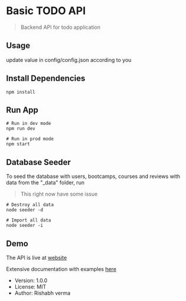 # Basic TODO API

> Backend API for todo application

## Usage

update value in config/config.json according to you

## Install Dependencies

```
npm install
```

## Run App

```
# Run in dev mode
npm run dev

# Run in prod mode
npm start
```

## Database Seeder

To seed the database with users, bootcamps, courses and reviews with data from the "\_data" folder, run

> This right now have some issue

```
# Destroy all data
node seeder -d

# Import all data
node seeder -i
```

## Demo

The API is live at [website](https://todobasicapp.herokuapp.com/)

Extensive documentation with examples [here](https://documenter.getpostman.com/view/6681850/SztEanUh?version=latest)

- Version: 1.0.0
- License: MIT
- Author: Rishabh verma
